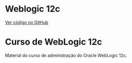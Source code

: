 # Weblogic 12c

[Ver código no GitHub](https://github.com/Estudosecursos/curso-weblogic-12c)

<!-- ~/Projetos/curso-weblogic-12c/README.md -->
# Curso de WebLogic 12c

Material do curso de administração do Oracle WebLogic 12c.

